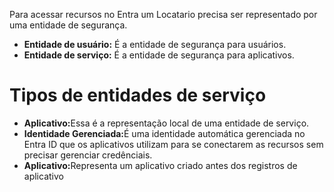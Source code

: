 Para acessar recursos no Entra um Locatario precisa ser representado por uma entidade de segurança.

<ul>
<li><strong>Entidade de usuário:</strong> É a entidade de segurança para usuários.</li>
<li><strong>Entidade de serviço:</strong> É a entidade de segurança para aplicativos.</li>
</ul>

<h1>Tipos de entidades de serviço</h1>

<ul>
<li><strong>Aplicativo:</strong>Essa é a representação local de uma entidade de serviço.</li>
<li><strong>Identidade Gerenciada:</strong>É uma identidade automática gerenciada no Entra ID que os aplicativos utilizam para se conectarem as recursos sem precisar gerenciar credênciais.</li>
<li><strong>Aplicativo:</strong>Representa um aplicativo criado antes dos registros de aplicativo</li>
</ul>

